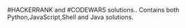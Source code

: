#HACKERRANK and #CODEWARS solutions..
Contains both Python,JavaScript,Shell and Java solutions.




